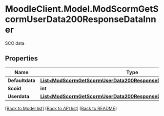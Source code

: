 # MoodleClient.Model.ModScormGetScormUserData200ResponseDataInner
SCO data

## Properties

Name | Type | Description | Notes
------------ | ------------- | ------------- | -------------
**Defaultdata** | [**List&lt;ModScormGetScormUserData200ResponseDataInnerDefaultdataInner&gt;**](ModScormGetScormUserData200ResponseDataInnerDefaultdataInner.md) |  | [optional] 
**Scoid** | **int** | sco id | [optional] 
**Userdata** | [**List&lt;ModScormGetScormUserData200ResponseDataInnerDefaultdataInner&gt;**](ModScormGetScormUserData200ResponseDataInnerDefaultdataInner.md) |  | [optional] 

[[Back to Model list]](../README.md#documentation-for-models) [[Back to API list]](../README.md#documentation-for-api-endpoints) [[Back to README]](../README.md)


